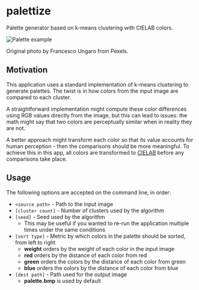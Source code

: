# palettize

Palette generator based on k-means clustering with CIELAB colors.

![Palette example](https://i.imgur.com/Ahk7vyE.jpg)

Original photo by Francesco Ungaro from Pexels.

## Motivation

This application uses a standard implementation of k-means clustering to generate palettes. The twist is in how colors from the input image are compared to each cluster.

A straightforward implementation might compute these color differences using RGB values directly from the image, but this can lead to issues: the math might say that two colors are perceptually similar when in reality they are not.

A better approach might transform each color so that its value accounts for human perception - then the comparisons should be more meaningful. To achieve this in this app, all colors are transformed to [CIELAB](https://en.wikipedia.org/wiki/CIELAB_color_space#Perceptual_differences) before any comparisons take place.

## Usage

The following options are accepted on the command line, in order:

* ```<source path>``` - Path to the input image
* ```[cluster count]``` - Number of clusters used by the algorithm
* ```[seed]``` - Seed used by the algorithm
    * This may be useful if you wanted to re-run the application multiple times under the same conditions
* ```[sort type]``` - Metric by which colors in the palette should be sorted, from left to right
    * **weight** orders by the weight of each color in the input image
    * **red** orders by the distance of each color from red
    * **green** orders the colors by the distance of each color from green
    * **blue** orders the colors by the distance of each color from blue
* ```[dest path]``` - Path used for the output image
    * **palette.bmp** is used by default
